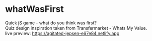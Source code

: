 # whatWasFirst
Quick jS game - what do you think was first?  
Quiz design inspiration taken from Transfermarket - Whats My Value.  
live preview: https://agitated-jepsen-e67e84.netlify.app
